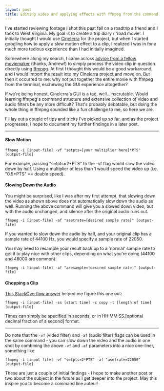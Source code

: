 ```yaml
---
layout: post
title: Editing video and applying effects with ffmpeg from the command line
---
```


I've started reviewing footage I shot this past fall on a roadtrip a friend and I took to West Virginia. My goal is to create a trip diary / 'road movie'. I initially thought I would use [Cinelerra](http://cinelerra.org) for the project, but when I started googling how to apply a slow motion effect to a clip, I realized I was in for a much more tedious experience than I had initially imagined.

Somewhere along my search, I came across [advice from a fellow moviemaker](http://blog.grio.com/2012/01/fast-and-slow-motion-video-with-ffmpeg.html) (thanks, Andrew!) to simply process the video clip in question directly using [ffmpeg](http://www.ffmpeg.org). At first I thought this would be a good workaround, and I would import the result into my Cinelerra project and move on. But then it occurred to me: why not put together the entire movie with ffmpeg from the terminal, eschewing the GUI experience altogether?

If we're being honest, Cinelerra's GUI is a tad, well...inscrutable. Would learning ffmpeg's command structure and extensive collection of video and audio filters be any more difficult? That's probably debatable, but doing the whole thing in ffmpeg sounded like a fun challenge to me, so here we are.

I'll lay out a couple of tips and tricks I've picked up so far, and as the project progresses, I hope to document my further findings in a later post.

- - - -

<h4>Slow Motion</h4>

`ffmpeg -i [input-file] -vf "setpts=[your multiplier here]*PTS" [output-file]`

For example, passing "setpts=2\*PTS" to the -vf flag would slow the video down by half. Using a multiplier of less than 1 would speed the video up (i.e. "0.5\*PTS" == double speed).

<h4>Slowing Down the Audio</h4>

You might be surprised, like I was after my first attempt, that slowing down the video as shown above does not automatically slow down the audio as well. Running the above command will give you a slowed down video, but with the audio unchanged, and silence after the original audio runs out.

`ffmpeg -i [input-file] -af "asetrate=[desired sample rate]" [output-file]`

If you wanted to slow down the audio by half, and your original clip has a sample rate of 44100 Hz, you would specify a sample rate of 22050.

You may need to resample your result back up to a 'normal' sample rate to get it to play nice with other clips, depending on what you're doing (44100 and 48000 are common):

`ffmpeg -i [input-file] -af "aresample=[desired sample rate]" [output-file]`

<h4>Chopping a Clip</h4>

[This StackOverflow answer](http://superuser.com/a/141343) helped me figure this one out:

`ffmpeg -i [input-file] -ss [start time] -c copy -t [length of time] [output-file]`

Times can simply be specified in seconds, or in HH:MM:SS.[optional decimal fraction of a second] format.

- - - -

Do note that the `-vf` (video filter) and `-af` (audio filter) flags can be used in the same command - you can slow down the video and the audio in one shot by combining the above `-vf` and `-af` parameters into a nice one-liner, something like:

`ffmpeg -i [input file] -vf "setpts=2*PTS" -af "asetrate=22050" [output-file]`

These are just a couple of initial findings - I hope to make another post or two about the subject in the future as I get deeper into the project. May this inspire you to become a command line auteur!